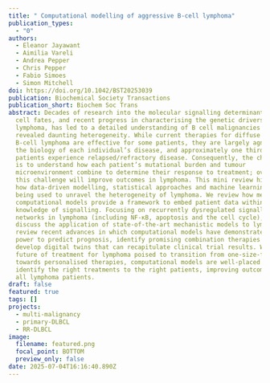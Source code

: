 ```yaml
---
title: " Computational modelling of aggressive B-cell lymphoma"
publication_types:
  - "0"
authors:
  - Eleanor Jayawant
  - Aimilia Vareli
  - Andrea Pepper
  - Chris Pepper
  - Fabio Simoes
  - Simon Mitchell
doi: https://doi.org/10.1042/BST20253039
publication: Biochemical Society Transactions
publication_short: Biochem Soc Trans
abstract: Decades of research into the molecular signalling determinants of B
  cell fates, and recent progress in characterising the genetic drivers of
  lymphoma, has led to a detailed understanding of B cell malignancies but also
  revealed daunting heterogeneity. While current therapies for diffuse large
  B-cell lymphoma are effective for some patients, they are largely agnostic to
  the biology of each individual’s disease, and approximately one third of
  patients experience relapsed/refractory disease. Consequently, the challenge
  is to understand how each patient’s mutational burden and tumour
  microenvironment combine to determine their response to treatment; overcoming
  this challenge will improve outcomes in lymphoma. This mini review highlights
  how data-driven modelling, statistical approaches and machine learning are
  being used to unravel the heterogeneity of lymphoma. We review how mechanistic
  computational models provide a framework to embed patient data within
  knowledge of signalling. Focusing on recurrently dysregulated signalling
  networks in lymphoma (including NF-κB, apoptosis and the cell cycle), we
  discuss the application of state-of-the-art mechanistic models to lymphoma. We
  review recent advances in which computational models have demonstrated the
  power to predict prognosis, identify promising combination therapies and
  develop digital twins that can recapitulate clinical trial results. With the
  future of treatment for lymphoma poised to transition from one-size-fits-all
  towards personalised therapies, computational models are well-placed to
  identify the right treatments to the right patients, improving outcomes for
  all lymphoma patients.
draft: false
featured: true
tags: []
projects:
  - multi-malignancy
  - primary-DLBCL
  - RR-DLBCL
image:
  filename: featured.png
  focal_point: BOTTOM
  preview_only: false
date: 2025-07-04T16:16:40.890Z
---
```

